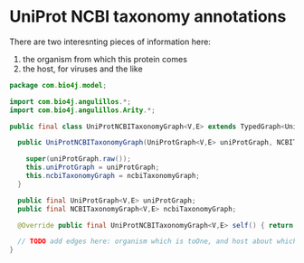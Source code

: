 
# UniProt NCBI taxonomy annotations

There are two interesnting pieces of information here:

1. the organism from which this protein comes
2. the host, for viruses and the like


```java
package com.bio4j.model;

import com.bio4j.angulillos.*;
import com.bio4j.angulillos.Arity.*;

public final class UniProtNCBITaxonomyGraph<V,E> extends TypedGraph<UniProtNCBITaxonomyGraph<V,E>,V,E> {

  public UniProtNCBITaxonomyGraph(UniProtGraph<V,E> uniProtGraph, NCBITaxonomyGraph<V,E> ncbiTaxonomyGraph) {

    super(uniProtGraph.raw());
    this.uniProtGraph = uniProtGraph;
    this.ncbiTaxonomyGraph = ncbiTaxonomyGraph;
  }

  public final UniProtGraph<V,E> uniProtGraph;
  public final NCBITaxonomyGraph<V,E> ncbiTaxonomyGraph;

  @Override public final UniProtNCBITaxonomyGraph<V,E> self() { return this; }

  // TODO add edges here: organism which is toOne, and host about which I'm not sure
}

```




[main/java/com/bio4j/model/UniProtGraph.java]: UniProtGraph.java.md
[main/java/com/bio4j/model/UniProtENZYMEGraph.java]: UniProtENZYMEGraph.java.md
[main/java/com/bio4j/model/NCBITaxonomyGraph.java]: NCBITaxonomyGraph.java.md
[main/java/com/bio4j/model/UniRefGraph.java]: UniRefGraph.java.md
[main/java/com/bio4j/model/ENZYMEGraph.java]: ENZYMEGraph.java.md
[main/java/com/bio4j/model/UniProtNCBITaxonomyGraph.java]: UniProtNCBITaxonomyGraph.java.md
[main/java/com/bio4j/model/GOGraph.java]: GOGraph.java.md
[main/java/com/bio4j/model/UniProtGOGraph.java]: UniProtGOGraph.java.md
[main/java/com/bio4j/model/LinkGraph.java]: LinkGraph.java.md